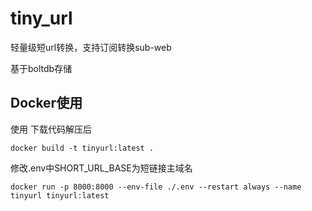 # tiny_url
轻量级短url转换，支持订阅转换sub-web

基于boltdb存储

## Docker使用
使用 下载代码解压后
```
docker build -t tinyurl:latest .
```
修改.env中SHORT_URL_BASE为短链接主域名

```
docker run -p 8000:8000 --env-file ./.env --restart always --name tinyurl tinyurl:latest
```
